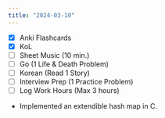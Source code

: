 ```yaml
---
title: "2024-03-10"
---
```


- [x] Anki Flashcards
- [x] KoL
- [ ] Sheet Music (10 min.)
- [ ] Go (1 Life & Death Problem)
- [ ] Korean (Read 1 Story)
- [ ] Interview Prep (1 Practice Problem)
- [ ] Log Work Hours (Max 3 hours)

* Implemented an extendible hash map in C.